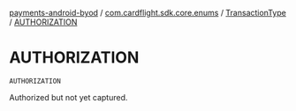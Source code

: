 [payments-android-byod](../../index.md) / [com.cardflight.sdk.core.enums](../index.md) / [TransactionType](index.md) / [AUTHORIZATION](./-a-u-t-h-o-r-i-z-a-t-i-o-n.md)

# AUTHORIZATION

`AUTHORIZATION`

Authorized but not yet captured.

